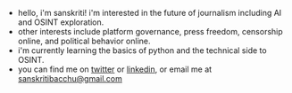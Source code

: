 - hello, i'm sanskriti! i'm interested in the future of journalism including AI and OSINT exploration. 
- other interests include platform governance, press freedom, censorship online, and political behavior online.
- i'm currently learning the basics of python and the technical side to OSINT.
- you can find me on [twitter](https://twitter.com/sanskritibacchu) or [linkedin](https://www.linkedin.com/in/sanskritibacchu/), or email me at sanskritibacchu@gmail.com

<!---
sanskritibacchu/sanskritibacchu is a ✨ special ✨ repository because its `README.md` (this file) appears on your GitHub profile.
You can click the Preview link to take a look at your changes.
--->
